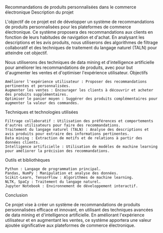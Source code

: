Recommandations de produits personnalisées dans le commerce électronique
Description du projet

L'objectif de ce projet est de développer un système de recommandations de produits personnalisées pour les plateformes de commerce électronique. Ce système proposera des recommandations aux clients en fonction de leurs habitudes de navigation et d'achat. En analysant les descriptions et les avis produits, nous utiliserons des algorithmes de filtrage collaboratif et des techniques de traitement du langage naturel (TALN) pour atteindre cet objectif.

Nous utiliserons des techniques de data mining et d'intelligence artificielle pour améliorer les recommandations de produits, avec pour but d'augmenter les ventes et d'optimiser l'expérience utilisateur.
Objectifs

    Améliorer l'expérience utilisateur : Proposer des recommandations pertinentes et personnalisées.
    Augmenter les ventes : Encourager les clients à découvrir et acheter des produits supplémentaires.
    Optimiser le panier moyen : Suggérer des produits complémentaires pour augmenter la valeur des commandes.

Techniques et technologies utilisées

    Filtrage collaboratif : Utilisation des préférences et comportements d'autres utilisateurs pour faire des recommandations.
    Traitement du langage naturel (TALN) : Analyse des descriptions et avis produits pour extraire des informations pertinentes.
    Data mining : Extraction de motifs et de relations à partir des données clients.
    Intelligence artificielle : Utilisation de modèles de machine learning pour améliorer la précision des recommandations.

Outils et bibliothèques

    Python : Langage de programmation principal.
    Pandas, NumPy : Manipulation et analyse des données.
    Scikit-Learn, TensorFlow : Algorithmes de machine learning.
    NLTK, SpaCy : Traitement du langage naturel.
    Jupyter Notebook : Environnement de développement interactif.

Conclusion

Ce projet vise à créer un système de recommandations de produits personnalisées efficace et innovant, en utilisant des techniques avancées de data mining et d'intelligence artificielle. En améliorant l'expérience utilisateur et en augmentant les ventes, ce système apportera une valeur ajoutée significative aux plateformes de commerce électronique.
